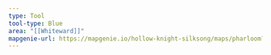 ```yaml
---
type: Tool
tool-type: Blue
area: "[[Whiteward]]"
mapgenie-url: https://mapgenie.io/hollow-knight-silksong/maps/pharloom?locationIds=479182
---
```

